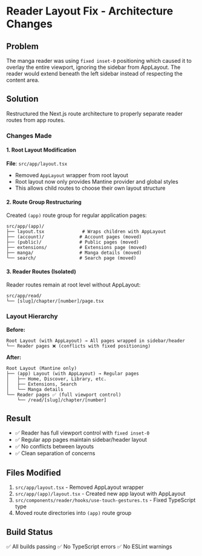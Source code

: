 # Reader Layout Fix - Architecture Changes

## Problem

The manga reader was using `fixed inset-0` positioning which caused it to overlay the entire viewport, ignoring the sidebar from AppLayout. The reader would extend beneath the left sidebar instead of respecting the content area.

## Solution

Restructured the Next.js route architecture to properly separate reader routes from app routes.

### Changes Made

#### 1. Root Layout Modification

**File**: `src/app/layout.tsx`

- Removed `AppLayout` wrapper from root layout
- Root layout now only provides Mantine provider and global styles
- This allows child routes to choose their own layout structure

#### 2. Route Group Restructuring

Created `(app)` route group for regular application pages:

```
src/app/(app)/
├── layout.tsx              # Wraps children with AppLayout
├── (account)/             # Account pages (moved)
├── (public)/              # Public pages (moved)
├── extensions/            # Extensions page (moved)
├── manga/                 # Manga details (moved)
└── search/                # Search page (moved)
```

#### 3. Reader Routes (Isolated)

Reader routes remain at root level without AppLayout:

```
src/app/read/
└── [slug]/chapter/[number]/page.tsx
```

### Layout Hierarchy

**Before:**

```
Root Layout (with AppLayout) → All pages wrapped in sidebar/header
└── Reader pages ❌ (conflicts with fixed positioning)
```

**After:**

```
Root Layout (Mantine only)
├── (app) Layout (with AppLayout) → Regular pages
│   ├── Home, Discover, Library, etc.
│   ├── Extensions, Search
│   └── Manga details
└── Reader pages ✅ (full viewport control)
    └── /read/[slug]/chapter/[number]
```

## Result

- ✅ Reader has full viewport control with `fixed inset-0`
- ✅ Regular app pages maintain sidebar/header layout
- ✅ No conflicts between layouts
- ✅ Clean separation of concerns

## Files Modified

1. `src/app/layout.tsx` - Removed AppLayout wrapper
2. `src/app/(app)/layout.tsx` - Created new app layout with AppLayout
3. `src/components/reader/hooks/use-touch-gestures.ts` - Fixed TypeScript type
4. Moved route directories into `(app)` route group

## Build Status

✅ All builds passing
✅ No TypeScript errors
✅ No ESLint warnings
